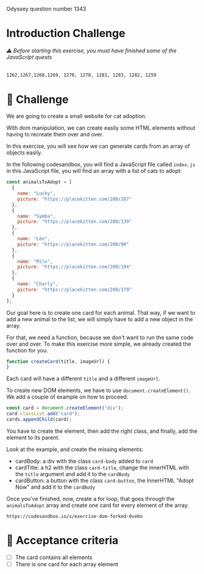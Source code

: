 Odyssey question number 1343

# Introduction Challenge

###### ⚠️ Before starting this exercise, you must have finished some of the JavaScript quests

```quests
1262,1267,1268,1269, 1270, 1278, 1281, 1283, 1282, 1259
```

# 💪 Challenge

We are going to create a small website for cat adoption.

With dom manipulation, we can create easily some HTML elements without having to recreate them over and over.

In this exercise, you will see how we can generate cards from an array of objects easily.

In the following codesandbox, you will find a JavaScript file called `index.js` in this JavaScript file, you will find an array with a list of cats to adopt:

```javascript
const animalsToAdopt = [
  {
    name: "Lucky",
    picture: "https://placekitten.com/200/287"
  },
  {
    name: "Symba",
    picture: "https://placekitten.com/200/139"
  },
  {
    name: "Léo",
    picture: "https://placekitten.com/200/90"
  },
  {
    name: "Milo",
    picture: "https://placekitten.com/200/194"
  },
  {
    name: "Charly",
    picture: "https://placekitten.com/200/179"
  }
];
```

Our goal here is to create one card for each animal. 
That way, if we want to add a new animal to the list, we will simply have to add a new object in the array. 
 
For that, we need a function, because we don't want to run the same code over and over. To make this exercise more simple, we already created the function for you.

```javascript
function createCard(title, imageUrl) {
}
```

Each card will have a different `title` and a different `imageUrl`. 

To create new DOM elements, we have to use `document.createElement()`. We add a couple of example on how to proceed.

```javascript
const card = document.createElement("div");
card.classList.add("card");
cards.appendChild(card);
```


You have to create the element, then add the right class, and finally, add the element to its parent. 

Look at the example, and create the missing elements:

- cardBody: a div with the class `card-body` added to `card`
- cardTitle: a h2 with the class `card-title`, change the innerHTML with the `title` argument and add it to the `cardBody`
- cardButton: a button with the class `card-button`, the InnerHTML "Adopt Now" and add it to the `cardBody`

Once you've finished, now, create a for loop, that goes through the `animalsToAdopt` array and create one card for every element of the array.

```codesandbox
https://codesandbox.io/s/exercise-dom-forked-0vebn
```

# 🧐 Acceptance criteria

* [ ] The card contains all elements
* [ ] There is one card for each array element
